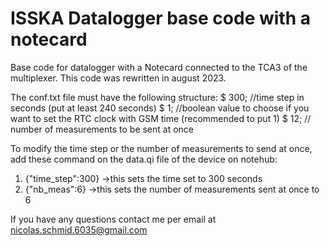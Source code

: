 # ISSKA Datalogger base code with a notecard
Base code for datalogger with a Notecard connected to the TCA3 of the multiplexer. This code was rewritten in august 2023.

The conf.txt file must have the following structure:
$ 300; //time step in seconds (put at least 240 seconds)
$ 1; //boolean value to choose if you want to set the RTC clock with GSM time (recommended to put 1)
$ 12; // number of measurements to be sent at once

To modify the time step or the number of measurements to send at once, add these command on the data.qi file of the device on notehub:

1. {"time_step":300} ->this sets the time set to 300 seconds
2. {"nb_meas":6} ->this sets the number of measurements sent at once to 6

If you have any questions contact me per email at nicolas.schmid.6035@gmail.com
